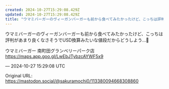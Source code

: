 ```yaml
---
created: 2024-10-27T15:29:08.429Z
updated: 2024-10-27T15:29:08.429Z
title: "ウマミバーガーのヴィーガンバーガーも前から食べてみたかったけど、こっちは評判があ[...]"
---
```


<p>ウマミバーガーのヴィーガンバーガーも前から食べてみたかったけど、こっちは評判があまり良くなさそうでUSD換算みたいな値段だからどうしよう…🤔</p><p>ウマミバーガー 南町田グランベリーパーク店<br /><a href="https://maps.app.goo.gl/LwEbJTybzcAYWF5x9" target="_blank" rel="nofollow noopener" translate="no"><span class="invisible">https://</span><span class="ellipsis">maps.app.goo.gl/LwEbJTybzcAYWF</span><span class="invisible">5x9</span></a></p>

&mdash; 2024-10-27 15:29:08 UTC

Original URL: https://mastodon.social/@sakuramochi0/113380094668308860
